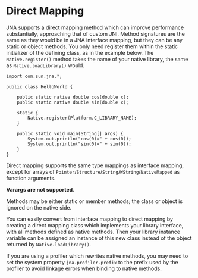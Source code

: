 Direct Mapping
==============

JNA supports a direct mapping method which can improve performance substantially, approaching that of custom JNI. Method signatures are the same as they would be in a JNA interface mapping, but they can be any static or object methods. You only need register them within the static initializer of the defining class, as in the example below. The `Native.register()` method takes the name of your native library, the same as `Native.loadLibrary()` would.

    import com.sun.jna.*;

    public class HelloWorld {
                
        public static native double cos(double x);
        public static native double sin(double x);
        
        static {
            Native.register(Platform.C_LIBRARY_NAME);
        }

        public static void main(String[] args) {
            System.out.println("cos(0)=" + cos(0));
            System.out.println("sin(0)=" + sin(0));
        }
    }

Direct mapping supports the same type mappings as interface mapping, except for arrays of `Pointer`/`Structure`/`String`/`WString`/`NativeMapped` as function arguments.  

**Varargs are not supported**.

Methods may be either static or member methods; the class or object is ignored on the native side.

You can easily convert from interface mapping to direct mapping by creating a direct mapping class which implements your library interface, with all methods defined as native methods. Then your library instance variable can be assigned an instance of this new class instead of the object returned by `Native.loadLibrary()`.

If you are using a profiler which rewrites native methods, you may need to
set the system property `jna.profiler.prefix` to the prefix used by the
profiler to avoid linkage errors when binding to native methods.
